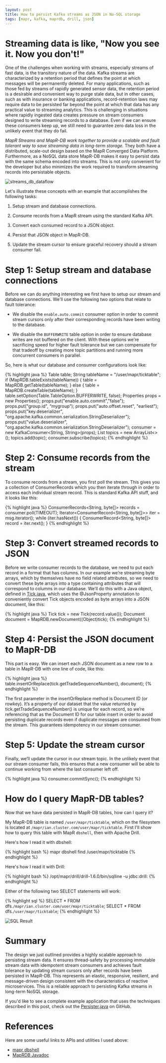 ```yaml
---
layout: post
title: How to persist Kafka streams as JSON in No-SQL storage
tags: [mapr, kafka, maprdb, drill, json]
---
```


# Streaming data is like, "Now you see it. Now you don't!"

One of the challenges when working with streams, especially streams of fast data, is the transitory nature of the data. Kafka streams are characterized by a retention period that defines the point at which messages will be permanently deleted. For many applications, such as those fed by streams of rapidly generated sensor data, the retention period is a desirable and convenient way to purge stale data, but in other cases, such as with insurance or banking applications, record-retention laws may require data to be persisted far beyond the point at which that data has any practical value to streaming analytics. This is challenging in situations where rapidly ingested data creates pressure on stream consumers designed to write streaming records to a database. Even if we can ensure these consumers keep up, we still need to guarantee zero data loss in the unlikely event that they do fail.

*MapR Streams and MapR-DB work together to provide a scalable and fault tolerant way to save streaming data in long-term storage.* They both have a distributed, scale-out design based on the MapR Converged Data Platform. Furthermore, as a NoSQL data store MapR-DB makes it easy to persist data with the same schema encoded into streams. This is not only convenient for the developer but also minimizes the work required to transform streaming records into persistable objects.

![streams_db_dataflow](http://iandow.github.io/img/persist-kafka-json-streams-mapr-02.png)

Let's illustrate these concepts with an example that accomplishes the following tasks:

1. Setup stream and database connections.

2. Consume records from a MapR stream using the standard Kafka API.

3. Convert each consumed record to a JSON object.

4. Persist that JSON object in MapR-DB.

5. Update the stream cursor to ensure graceful recovery should a stream consumer fail.

# Step 1: Setup stream and database connections

Before we can do anything interesting we first have to setup our stream and database connections. We'll use the following two options that relate to fault tolerance:

* We disable the `enable.auto.commit` consumer option in order to commit stream cursors only after their corresponding records have been writing to the database.

* We disable the `BUFFERWRITE` table option in order to ensure database writes are not buffered on the client.
With these options we're sacrificing speed for higher fault tolerance but we can compensate for that tradeoff by creating more topic partitions and running more concurrent consumers in parallel.

So, here is what our database and consumer configurations look like:

{% highlight java %}
Table table;
String tableName = "/user/mapr/ticktable";
if (MapRDB.tableExists(tableName)) {
    table = MapRDB.getTable(tableName);
} else {
    table = MapRDB.createTable(tableName);
}
table.setOption(Table.TableOption.BUFFERWRITE, false);
Properties props = new Properties();
props.put("enable.auto.commit","false");
props.put("group.id", “mygroup”);
props.put("auto.offset.reset", "earliest");
props.put("key.deserializer", "org.apache.kafka.common.serialization.StringDeserializer");
props.put("value.deserializer", "org.apache.kafka.common.serialization.StringDeserializer");
consumer = new KafkaConsumer<String, String>(props);
List<String> topics = new ArrayList<>();
topics.add(topic);
consumer.subscribe(topics);
{% endhighlight %}

# Step 2: Consume records from the stream

To consume records from a stream, you first poll the stream. This gives you a collection of ConsumerRecords which you then iterate through in order to access each individual stream record. This is standard Kafka API stuff, and it looks like this:

{% highlight java %}
ConsumerRecords<String, byte[]> records = consumer.poll(TIMEOUT);
Iterator<ConsumerRecord<String, byte[]>> iter = msg.iterator();
while (iter.hasNext()) 
{
    ConsumerRecord<String, byte[]> record = iter.next();
}
{% endhighlight %}

# Step 3: Convert streamed records to JSON

Before we write consumer records to the database, we need to put each record in a format that has columns. In our example we’re streaming byte arrays, which by themselves have no field related attributes, so we need to convert these byte arrays into a type containing attributes that will correspond to columns in our database. We’ll do this with a Java object, defined in [Tick.java](https://gist.github.com/iandow/92d3276e50a7e77f41e69f5c69c8563b), which uses the @JsonProperty annotation to conveniently convert Tick objects encoded as byte arrays into a JSON document, like this:

{% highlight java %}
Tick tick = new Tick(record.value());
Document document = MapRDB.newDocument((Object)tick);
{% endhighlight %}

# Step 4: Persist the JSON document to MapR-DB

This part is easy. We can insert each JSON document as a new row to a table in MapR-DB with one line of code, like this:

{% highlight java %}
table.insertOrReplace(tick.getTradeSequenceNumber(), document);
{% endhighlight %}

The first parameter in the insertOrReplace method is Document ID (or rowkey). It’s a property of our dataset that the value returned by tick.getTradeSequenceNumber() is unique for each record, so we’re referencing that as the Document ID for our table insert in order to avoid persisting duplicate records even if duplicate messages are consumed from the stream. This guarantees idempotency in our stream consumer.

# Step 5: Update the stream cursor

Finally, we’ll update the cursor in our stream topic. In the unlikely event that our stream consumer fails, this ensures that a new consumer will be able to continue working from where the last consumer left off.

{% highlight java %}
consumer.commitSync();
{% endhighlight %}


# How do I query MapR-DB tables?

Now that we have data persisted in MapR-DB tables, how can I query it?  

My MapR-DB table is named `/user/mapr/ticktable`, which on the filesystem is located at `/mapr/ian.cluster.com/user/mapr/ticktable`. First I'll show how to query this table with MapR `dbshell`, then with Apache Drill.

Here's how I read it with dbshell:

{% highlight bash %}
mapr dbshell
    find /user/mapr/ticktable
{% endhighlight %}

Here's how I read it with Drill:

{% highlight bash %}
/opt/mapr/drill/drill-1.6.0/bin/sqlline -u jdbc:drill:
{% endhighlight %}

Either of the following two SELECT statements will work:

{% highlight sql %}
SELECT * FROM dfs.`/mapr/ian.cluster.com/user/mapr/ticktable`;
SELECT * FROM dfs.`/user/mapr/ticktable`;
{% endhighlight %} 

![SQL Result](http://iandow.github.io/img/drill_query.png)

# Summary

The design we just outlined provides a highly scalable approach to persisting stream data. It ensures thread-safety by processing immutable stream data with idempotent stream consumers and achieves fault tolerance by updating stream cursors only after records have been persisted in MapR-DB. This represents an elastic, responsive, resilient, and message-driven design consistent with the characteristics of reactive microservices. This is a reliable approach to persisting Kafka streams in long-term NoSQL storage.

If you'd like to see a complete example application that uses the techniques described in this post, check out the [Persister.java](https://github.com/mapr-demos/finserv-application-blueprint/blob/master/src/main/java/com/mapr/demo/finserv/Persister.java) on GitHub.

# References
 
Here are some useful links to APIs and utilities I used above:

- [mapr dbshell](http://maprdocs.mapr.com/home/MapR-DB/JSON_DB/getting_started_json_ojai_using_maprdb_shell.html)
- [MapRDB Javadoc](http://maprdocs.mapr.com/apidocs/maprdb_json/51/com/mapr/db/MapRDB.html)